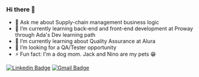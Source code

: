 ### Hi there 👋

- 💬 Ask me about Supply-chain management business logic
- 🌱 I’m currently learning back-end and front-end development at Proway through Ada's Dev learning path
- 🌱 I’m currently learning about Quality Assurance at Alura
- 🔭 I’m looking for a QA/Tester opportunity 
- ⚡ Fun fact: I'm a dog mom. Jack and Nino are my pets 😁

[![Linkedin Badge](https://img.shields.io/badge/-Alessandra%20Luize%20Knoch-2c2c2c?style=for-the-badge&logo=Linkedin&logoColor=white&link=https://www.linkedin.com/in/alessandra-luize-knoch/)](https://www.linkedin.com/in/alessandra-luize-knoch/)
[![Gmail Badge](https://img.shields.io/badge/-alessandraknoch@gmail.com-2c2c2c?style=for-the-badge&logo=gmail&logoColor=white&link=mailto:alessandraknoch@gmail.com)](mailto:alessandraknoch@gmail.com)

<!--
**AleKnoch/AleKnoch** is a ✨ _special_ ✨ repository because its `README.md` (this file) appears on your GitHub profile.

Here are some ideas to get you started:

- 🔭 I’m currently working on ...
- 🌱 I’m currently learning ...
- 👯 I’m looking to collaborate on ...
- 🤔 I’m looking for help with ...
- 💬 Ask me about ...
- 📫 How to reach me: ...
- 😄 Pronouns: ...
- ⚡ Fun fact: ...
-->

